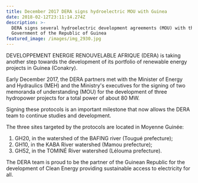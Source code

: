 ```yaml
---
title: December 2017 DERA signs hydroelectric MOU with Guinea
date: 2018-02-12T23:11:14.274Z
description: >-
  DERA signs several hydroelectric development agreements (MOU) with the
  Government of the Republic of Guinea
featured_image: /images/img_2930.jpg
---
```

DEVELOPPEMENT ENERGIE RENOUVELABLE AFRIQUE (DERA) is taking another step towards the development of its portfolio of renewable energy projects in Guinea (Conakry).

Early December 2017, the DERA partners met with the Minister of Energy and Hydraulics (MEH) and the Ministry's executives for the signing of two memoranda of understanding (MOU) for the development of three hydropower projects for a total power of about 80 MW.

Signing these protocols is an important milestone that now allows the DERA team to continue studies and development.

The three sites targeted by the protocols are located in Moyenne Guinée:

1. GH20, in the watershed of the BAFING river (Tougué prefecture);
2. GH10, in the KABA River watershed (Mamou prefecture);
3. GH52, in the TOMINÉ River watershed (Lélouma prefecture).

The DERA team is proud to be the partner of the Guinean Republic for the development of Clean Energy providing sustainable access to electricity for all.
